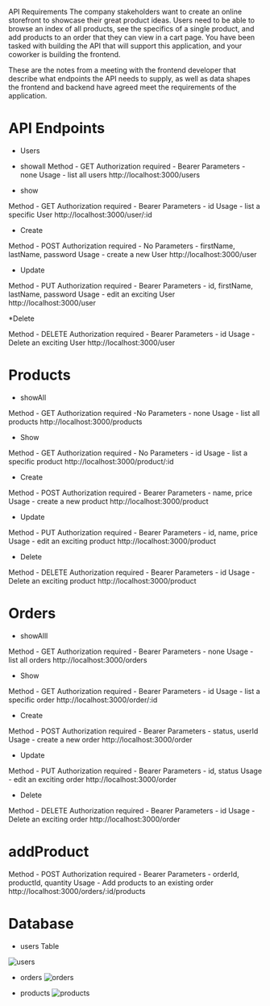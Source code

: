 API Requirements
The company stakeholders want to create an online storefront to showcase their great product ideas. Users need to be able to browse an index of all products, see the specifics of a single product, and add products to an order that they can view in a cart page. You have been tasked with building the API that will support this application, and your coworker is building the frontend.

These are the notes from a meeting with the frontend developer that describe what endpoints the API needs to supply, as well as data shapes the frontend and backend have agreed meet the requirements of the application.

# API Endpoints
* Users

* showall
Method - GET
Authorization required - Bearer
Parameters - none
Usage - list all users
http://localhost:3000/users

* show

Method - GET
Authorization required - Bearer
Parameters - id
Usage - list a specific User
http://localhost:3000/user/:id

* Create

Method - POST
Authorization required - No
Parameters - firstName, lastName, password
Usage - create a new User
http://localhost:3000/user

* Update

Method - PUT
Authorization required - Bearer
Parameters - id, firstName, lastName, password
Usage - edit an exciting User
http://localhost:3000/user

*Delete

Method - DELETE
Authorization required - Bearer
Parameters - id
Usage - Delete an exciting User
http://localhost:3000/user
# Products

* showAll

Method - GET
Authorization required -No
Parameters - none
Usage - list all products
http://localhost:3000/products

* Show

Method - GET
Authorization required - No
Parameters - id
Usage - list a specific product
http://localhost:3000/product/:id

* Create

Method - POST
Authorization required - Bearer
Parameters - name, price
Usage - create a new product
http://localhost:3000/product

* Update

Method - PUT
Authorization required - Bearer
Parameters - id, name, price
Usage - edit an exciting product
http://localhost:3000/product

* Delete

Method - DELETE
Authorization required - Bearer
Parameters - id
Usage - Delete an exciting product
http://localhost:3000/product
# Orders
* showAlll

Method - GET
Authorization required - Bearer
Parameters - none
Usage - list all orders
http://localhost:3000/orders

* Show

Method - GET
Authorization required - Bearer
Parameters - id
Usage - list a specific order
http://localhost:3000/order/:id

* Create

Method - POST
Authorization required - Bearer
Parameters - status, userId
Usage - create a new order
http://localhost:3000/order

* Update

Method - PUT
Authorization required - Bearer
Parameters - id, status
Usage - edit an exciting order
http://localhost:3000/order
* Delete

Method - DELETE
Authorization required - Bearer
Parameters - id
Usage - Delete an exciting order
http://localhost:3000/order
# addProduct

Method - POST
Authorization required - Bearer
Parameters - orderId, productId, quantity
Usage - Add products to an existing order
http://localhost:3000/orders/:id/products 


# Database 

* users Table 

![users](https://user-images.githubusercontent.com/86182948/187678369-f893556c-6986-4498-b6a9-3fb82c2cb70f.PNG)

* orders 
![orders](https://user-images.githubusercontent.com/86182948/187678616-76a3164f-27c6-42d4-b6ed-2eda6ca56f14.PNG)

* products 
![products](https://user-images.githubusercontent.com/86182948/187678703-4b3c5eac-af43-4ea3-aab0-a03f77782d1e.PNG)

